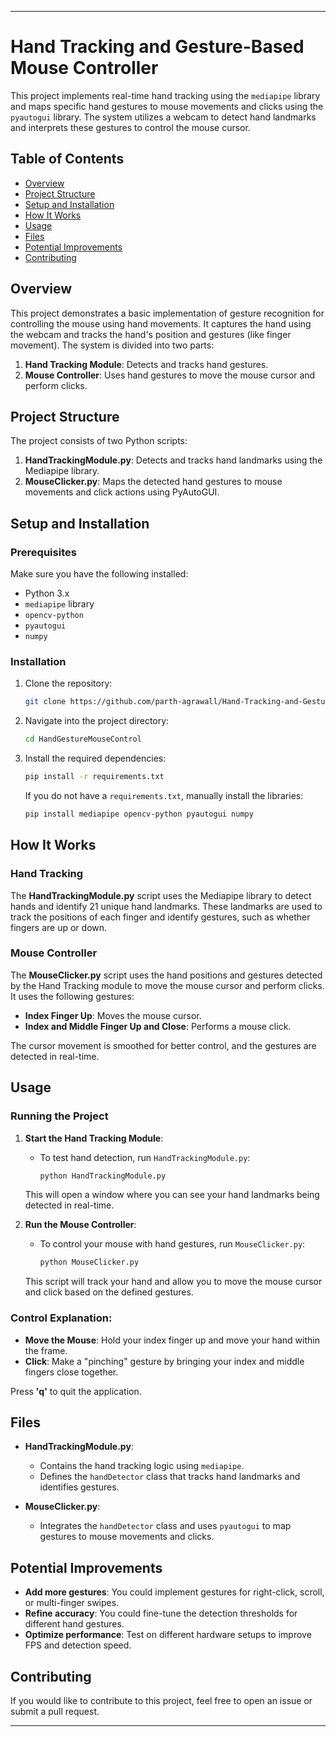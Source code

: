 
---

# Hand Tracking and Gesture-Based Mouse Controller

This project implements real-time hand tracking using the `mediapipe` library and maps specific hand gestures to mouse movements and clicks using the `pyautogui` library. The system utilizes a webcam to detect hand landmarks and interprets these gestures to control the mouse cursor.

## Table of Contents
- [Overview](#overview)
- [Project Structure](#project-structure)
- [Setup and Installation](#setup-and-installation)
- [How It Works](#how-it-works)
- [Usage](#usage)
- [Files](#files)
- [Potential Improvements](#potential-improvements)
- [Contributing](#contributing)

## Overview

This project demonstrates a basic implementation of gesture recognition for controlling the mouse using hand movements. It captures the hand using the webcam and tracks the hand's position and gestures (like finger movement). The system is divided into two parts:
1. **Hand Tracking Module**: Detects and tracks hand gestures.
2. **Mouse Controller**: Uses hand gestures to move the mouse cursor and perform clicks.

## Project Structure

The project consists of two Python scripts:
1. **HandTrackingModule.py**: Detects and tracks hand landmarks using the Mediapipe library.
2. **MouseClicker.py**: Maps the detected hand gestures to mouse movements and click actions using PyAutoGUI.

## Setup and Installation

### Prerequisites
Make sure you have the following installed:
- Python 3.x
- `mediapipe` library
- `opencv-python`
- `pyautogui`
- `numpy`

### Installation

1. Clone the repository:
   ```bash
   git clone https://github.com/parth-agrawall/Hand-Tracking-and-Gesture-AI-Mouse-Controlling-System.git
   ```

2. Navigate into the project directory:
   ```bash
   cd HandGestureMouseControl
   ```

3. Install the required dependencies:
   ```bash
   pip install -r requirements.txt
   ```

   If you do not have a `requirements.txt`, manually install the libraries:
   ```bash
   pip install mediapipe opencv-python pyautogui numpy
   ```

## How It Works

### Hand Tracking

The **HandTrackingModule.py** script uses the Mediapipe library to detect hands and identify 21 unique hand landmarks. These landmarks are used to track the positions of each finger and identify gestures, such as whether fingers are up or down.

### Mouse Controller

The **MouseClicker.py** script uses the hand positions and gestures detected by the Hand Tracking module to move the mouse cursor and perform clicks. It uses the following gestures:
- **Index Finger Up**: Moves the mouse cursor.
- **Index and Middle Finger Up and Close**: Performs a mouse click.

The cursor movement is smoothed for better control, and the gestures are detected in real-time.

## Usage

### Running the Project

1. **Start the Hand Tracking Module**:
   - To test hand detection, run `HandTrackingModule.py`:
     ```bash
     python HandTrackingModule.py
     ```

   This will open a window where you can see your hand landmarks being detected in real-time.

2. **Run the Mouse Controller**:
   - To control your mouse with hand gestures, run `MouseClicker.py`:
     ```bash
     python MouseClicker.py
     ```

   This script will track your hand and allow you to move the mouse cursor and click based on the defined gestures.

### Control Explanation:
- **Move the Mouse**: Hold your index finger up and move your hand within the frame.
- **Click**: Make a "pinching" gesture by bringing your index and middle fingers close together.

Press **'q'** to quit the application.

## Files

- **HandTrackingModule.py**:
  - Contains the hand tracking logic using `mediapipe`.
  - Defines the `handDetector` class that tracks hand landmarks and identifies gestures.
  
- **MouseClicker.py**:
  - Integrates the `handDetector` class and uses `pyautogui` to map gestures to mouse movements and clicks.

## Potential Improvements

- **Add more gestures**: You could implement gestures for right-click, scroll, or multi-finger swipes.
- **Refine accuracy**: You could fine-tune the detection thresholds for different hand gestures.
- **Optimize performance**: Test on different hardware setups to improve FPS and detection speed.

## Contributing

If you would like to contribute to this project, feel free to open an issue or submit a pull request.


---
